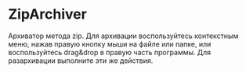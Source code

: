 # ZipArchiver
Архиватор метода zip.
Для архивации воспользуйтесь контекстным меню, нажав правую кнопку мыши на файле или папке, или воспользуйтесь drag&drop в правую часть программы.
Для разархивации выполните эти же действия.
